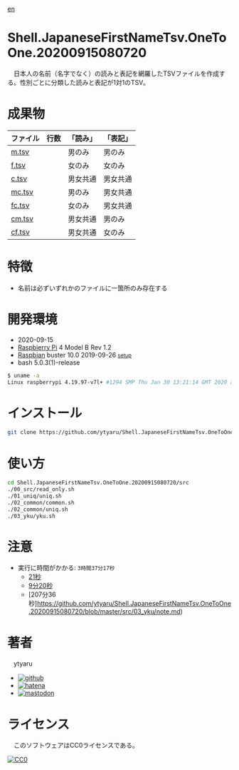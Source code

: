 [en](./README.md)

# Shell.JapaneseFirstNameTsv.OneToOne.20200915080720

　日本人の名前（名字でなく）の読みと表記を網羅したTSVファイルを作成する。性別ごとに分類した読みと表記が1対1のTSV。

# 成果物

ファイル|行数|「読み」|「表記」
--------|----|--------|--------
[m.tsv][]||男のみ|男のみ
[f.tsv][]||女のみ|女のみ
[c.tsv][]||男女共通|男女共通
[mc.tsv][]||男のみ|男女共通
[fc.tsv][]||女のみ|男女共通
[cm.tsv][]||男女共通|男のみ
[cf.tsv][]||男女共通|女のみ

[m.tsv]:https://raw.githubusercontent.com/ytyaru/Shell.JapaneseFirstNameTsv.OneToOne.20200915080720/master/src/03_yku/m.tsv
[f.tsv]:https://raw.githubusercontent.com/ytyaru/Shell.JapaneseFirstNameTsv.OneToOne.20200915080720/master/src/03_yku/f.tsv
[c.tsv]:https://raw.githubusercontent.com/ytyaru/Shell.JapaneseFirstNameTsv.OneToOne.20200915080720/master/src/02_common/c.tsv
[mc.tsv]:https://raw.githubusercontent.com/ytyaru/Shell.JapaneseFirstNameTsv.OneToOne.20200915080720/master/src/03_yku/mc.tsv
[fc.tsv]:https://raw.githubusercontent.com/ytyaru/Shell.JapaneseFirstNameTsv.OneToOne.20200915080720/master/src/03_yku/fc.tsv
[cm.tsv]:https://raw.githubusercontent.com/ytyaru/Shell.JapaneseFirstNameTsv.OneToOne.20200915080720/master/src/03_yku/cm.tsv
[cf.tsv]:https://raw.githubusercontent.com/ytyaru/Shell.JapaneseFirstNameTsv.OneToOne.20200915080720/master/src/03_yku/cf.tsv

# 特徴

* 名前は必ずいずれかのファイルに一箇所のみ存在する

# 開発環境

* <time datetime="2020-09-15T08:07:12+0900">2020-09-15</time>
* [Raspbierry Pi](https://ja.wikipedia.org/wiki/Raspberry_Pi) 4 Model B Rev 1.2
* [Raspbian](https://ja.wikipedia.org/wiki/Raspbian) buster 10.0 2019-09-26 <small>[setup](http://ytyaru.hatenablog.com/entry/2019/12/25/222222)</small>
* bash 5.0.3(1)-release

```sh
$ uname -a
Linux raspberrypi 4.19.97-v7l+ #1294 SMP Thu Jan 30 13:21:14 GMT 2020 armv7l GNU/Linux
```

# インストール

```sh
git clone https://github.com/ytyaru/Shell.JapaneseFirstNameTsv.OneToOne.20200915080720
```

# 使い方

```sh
cd Shell.JapaneseFirstNameTsv.OneToOne.20200915080720/src
./00_src/read_only.sh
./01_uniq/uniq.sh
./02_common/common.sh
./02_common/uniq.sh
./03_yku/yku.sh
```

# 注意

* 実行に時間がかかる: `3時間37分17秒`
    * [21秒](https://github.com/ytyaru/Shell.JapaneseFirstNameTsv.OneToOne.20200915080720/blob/master/src/01_uniq/note.md)
    * [9分20秒](https://github.com/ytyaru/Shell.JapaneseFirstNameTsv.OneToOne.20200915080720/blob/master/src/02_common/note.md)
    * [207分36秒]https://github.com/ytyaru/Shell.JapaneseFirstNameTsv.OneToOne.20200915080720/blob/master/src/03_yku/note.md)

# 著者

　ytyaru

* [![github](http://www.google.com/s2/favicons?domain=github.com)](https://github.com/ytyaru "github")
* [![hatena](http://www.google.com/s2/favicons?domain=www.hatena.ne.jp)](http://ytyaru.hatenablog.com/ytyaru "hatena")
* [![mastodon](http://www.google.com/s2/favicons?domain=mstdn.jp)](https://mstdn.jp/web/accounts/233143 "mastdon")

# ライセンス

　このソフトウェアはCC0ライセンスである。

[![CC0](http://i.creativecommons.org/p/zero/1.0/88x31.png "CC0")](http://creativecommons.org/publicdomain/zero/1.0/deed.ja)

